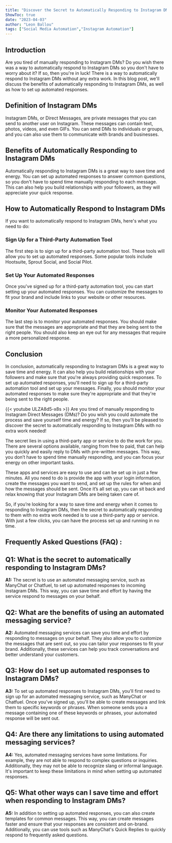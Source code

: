 ```yaml
---
title: "Discover the Secret to Automatically Responding to Instagram DMs - No Extra Work Needed!"
ShowToc: true 
date: "2023-04-03"
author: "Leon Ballou" 
tags: ["Social Media Automation","Instagram Automation"]
---
```

## Introduction

Are you tired of manually responding to Instagram DMs? Do you wish there was a way to automatically respond to Instagram DMs so you don't have to worry about it? If so, then you're in luck! There is a way to automatically respond to Instagram DMs without any extra work. In this blog post, we'll discuss the benefits of automatically responding to Instagram DMs, as well as how to set up automated responses. 

## Definition of Instagram DMs

Instagram DMs, or Direct Messages, are private messages that you can send to another user on Instagram. These messages can contain text, photos, videos, and even GIFs. You can send DMs to individuals or groups, and you can also use them to communicate with brands and businesses. 

## Benefits of Automatically Responding to Instagram DMs

Automatically responding to Instagram DMs is a great way to save time and energy. You can set up automated responses to answer common questions, so you don't have to spend time manually responding to each message. This can also help you build relationships with your followers, as they will appreciate your quick response. 

## How to Automatically Respond to Instagram DMs

If you want to automatically respond to Instagram DMs, here's what you need to do: 

### Sign Up for a Third-Party Automation Tool

The first step is to sign up for a third-party automation tool. These tools will allow you to set up automated responses. Some popular tools include Hootsuite, Sprout Social, and Social Pilot. 

### Set Up Your Automated Responses

Once you've signed up for a third-party automation tool, you can start setting up your automated responses. You can customize the messages to fit your brand and include links to your website or other resources. 

### Monitor Your Automated Responses

The last step is to monitor your automated responses. You should make sure that the messages are appropriate and that they are being sent to the right people. You should also keep an eye out for any messages that require a more personalized response. 

## Conclusion

In conclusion, automatically responding to Instagram DMs is a great way to save time and energy. It can also help you build relationships with your followers and make sure that you're always providing quick responses. To set up automated responses, you'll need to sign up for a third-party automation tool and set up your messages. Finally, you should monitor your automated responses to make sure they're appropriate and that they're being sent to the right people.

{{< youtube ULZA8d5-x8s >}} 
Are you tired of manually responding to Instagram Direct Messages (DMs)? Do you wish you could automate the process and save yourself time and energy? If so, then you’ll be pleased to discover the secret to automatically responding to Instagram DMs with no extra work needed! 

The secret lies in using a third-party app or service to do the work for you. There are several options available, ranging from free to paid, that can help you quickly and easily reply to DMs with pre-written messages. This way, you don’t have to spend time manually responding, and you can focus your energy on other important tasks. 

These apps and services are easy to use and can be set up in just a few minutes. All you need to do is provide the app with your login information, create the messages you want to send, and set up the rules for when and how the messages should be sent. Once it’s all set up, you can sit back and relax knowing that your Instagram DMs are being taken care of. 

So, if you’re looking for a way to save time and energy when it comes to responding to Instagram DMs, then the secret to automatically responding to them with no extra work needed is to use a third-party app or service. With just a few clicks, you can have the process set up and running in no time.

## Frequently Asked Questions (FAQ) :
## Q1: What is the secret to automatically responding to Instagram DMs?

**A1:** The secret is to use an automated messaging service, such as ManyChat or Chatfuel, to set up automated responses to incoming Instagram DMs. This way, you can save time and effort by having the service respond to messages on your behalf. 

## Q2: What are the benefits of using an automated messaging service?

**A2:** Automated messaging services can save you time and effort by responding to messages on your behalf. They also allow you to customize the messages that are sent out, so you can tailor your responses to fit your brand. Additionally, these services can help you track conversations and better understand your customers. 

## Q3: How do I set up automated responses to Instagram DMs?

**A3:** To set up automated responses to Instagram DMs, you'll first need to sign up for an automated messaging service, such as ManyChat or Chatfuel. Once you've signed up, you'll be able to create messages and link them to specific keywords or phrases. When someone sends you a message containing one of these keywords or phrases, your automated response will be sent out. 

## Q4: Are there any limitations to using automated messaging services?

**A4:** Yes, automated messaging services have some limitations. For example, they are not able to respond to complex questions or inquiries. Additionally, they may not be able to recognize slang or informal language. It's important to keep these limitations in mind when setting up automated responses. 

## Q5: What other ways can I save time and effort when responding to Instagram DMs?

**A5:** In addition to setting up automated responses, you can also create templates for common messages. This way, you can create messages faster and ensure that your responses are consistent and on-brand. Additionally, you can use tools such as ManyChat's Quick Replies to quickly respond to frequently asked questions.


